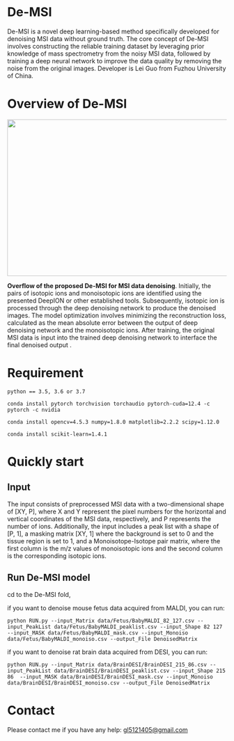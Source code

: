# De-MSI

De-MSI is a novel deep learning-based method specifically developed for denoising MSI data without ground truth. The core concept of De-MSI involves constructing the reliable training dataset by leveraging prior knowledge of mass spectrometry from the noisy MSI data, followed by training a deep neural network to improve the data quality by removing the noise from the original images. Developer is Lei Guo from Fuzhou University of China.


# Overview of De-MSI
<div align=center>

<img src="https://github.com/user-attachments/assets/3ca0cad9-7ebc-4251-a0f0-f95b59d9ba7f" width="600" height="360" /><br/>
</div>

__Overflow of the proposed De-MSI for MSI data denoising__. Initially, the pairs of isotopic ions and monoisotopic ions are identified using the presented DeepION or other established tools. Subsequently, isotopic ion is processed through the deep denoising network to produce the denoised images. The model optimization involves minimizing the reconstruction loss, calculated as the mean absolute error between the output of deep denoising network and the monoisotopic ions. After training, the original MSI data is input into the trained deep denoising network to interface the final denoised output .


# Requirement

    python == 3.5, 3.6 or 3.7

    conda install pytorch torchvision torchaudio pytorch-cuda=12.4 -c pytorch -c nvidia
    
    conda install opencv=4.5.3 numpy=1.8.0 matplotlib=2.2.2 scipy=1.12.0

    conda install scikit-learn=1.4.1

    
# Quickly start

## Input
The input consists of preprocessed MSI data with a two-dimensional shape of [XY, P], where X and Y represent the pixel numbers for the horizontal and vertical coordinates of the MSI data, respectively, and P represents the number of ions. Additionally, the input includes a peak list with a shape of [P, 1], a masking matrix [XY, 1] where the background is set to 0 and the tissue region is set to 1, and a Monoisotope-Isotope pair matrix, where the first column is the m/z values of monoisotopic ions and the second column is the corresponding isotopic ions.

## Run De-MSI model

cd to the De-MSI fold,

if you want to denoise mouse fetus data acquired from MALDI, you can run:

    python RUN.py --input_Matrix data/Fetus/BabyMALDI_82_127.csv --input_PeakList data/Fetus/BabyMALDI_peaklist.csv --input_Shape 82 127  --input_MASK data/Fetus/BabyMALDI_mask.csv --input_Monoiso data/Fetus/BabyMALDI_monoiso.csv --output_File DenoisedMatrix

if you want to denoise rat brain data acquired from DESI, you can run:

    python RUN.py --input_Matrix data/BrainDESI/BrainDESI_215_86.csv --input_PeakList data/BrainDESI/BrainDESI_peaklist.csv --input_Shape 215 86  --input_MASK data/BrainDESI/BrainDESI_mask.csv --input_Monoiso data/BrainDESI/BrainDESI_monoiso.csv --output_File DenoisedMatrix
    
# Contact

Please contact me if you have any help: gl5121405@gmail.com
